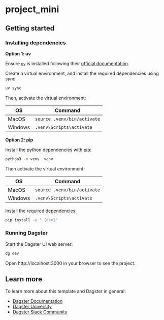# project_mini

## Getting started

### Installing dependencies

**Option 1: uv**

Ensure [`uv`](https://docs.astral.sh/uv/) is installed following their [official documentation](https://docs.astral.sh/uv/getting-started/installation/).

Create a virtual environment, and install the required dependencies using _sync_:

```bash
uv sync
```

Then, activate the virtual environment:

| OS      | Command                     |
| ------- | --------------------------- |
| MacOS   | `source .venv/bin/activate` |
| Windows | `.venv\Scripts\activate`    |

**Option 2: pip**

Install the python dependencies with [pip](https://pypi.org/project/pip/):

```bash
python3 -m venv .venv
```

Then activate the virtual environment:

| OS      | Command                     |
| ------- | --------------------------- |
| MacOS   | `source .venv/bin/activate` |
| Windows | `.venv\Scripts\activate`    |

Install the required dependencies:

```bash
pip install -e ".[dev]"
```

### Running Dagster

Start the Dagster UI web server:

```bash
dg dev
```

Open http://localhost:3000 in your browser to see the project.

## Learn more

To learn more about this template and Dagster in general:

- [Dagster Documentation](https://docs.dagster.io/)
- [Dagster University](https://courses.dagster.io/)
- [Dagster Slack Community](https://dagster.io/slack)
